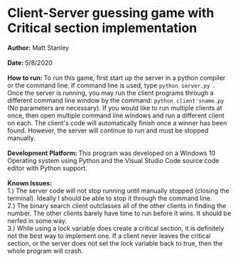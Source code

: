 # Client-Server guessing game with Critical section implementation

<strong>Author:</strong> Matt Stanley<br><br>
<strong> Date: </strong> 5/8/2020<br><br>
<strong> How to run: </strong>To run this game, first start up the server in a python compiler or the command line. If command line is used,
type `python server.py `. Once the server is running, you may run the client programs through a different command line window by the 
command: `python client'sname.py` (No parameters are necessary). If you would like to run multiple clients at once, then open multiple
command line windows and run a different client on each. The client's code will automatically finish once a winner has been found.
However, the server will continue to run and must be stopped manually. <br><br>
<strong> Development Platform: </strong>This program was developed on a Windows 10 Operating system using Python and the Visual Studio Code 
source code editor with Python support. <br><br>
<strong> Known Issues: </strong> <br>
1.) The server code will not stop running until manually stopped (closing the terminal). Ideally I should be able to stop it 
through the command line.<br>
2.) The binary search client outclasses all of the other clients in finding the number. The other clients barely have time to run
before it wins. It should be nerfed in some way.<br>
3.) While using a lock variable does create a critical section, it is definitely not the best way to implement one. If a client never
leaves the critical section, or the server does not set the lock variable back to true, then the whole program will 
crash. <br>
